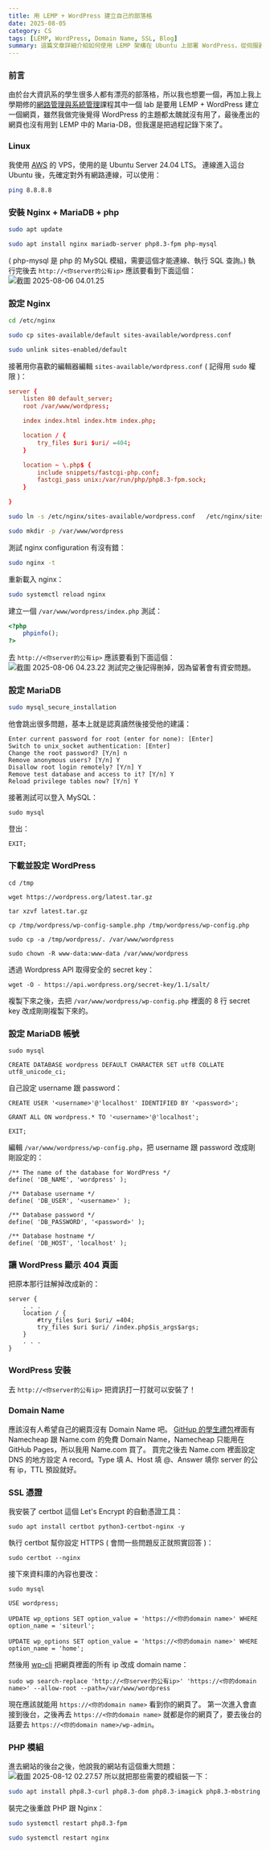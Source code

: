 ```yaml
---
title: 用 LEMP + WordPress 建立自己的部落格
date: 2025-08-05
category: CS
tags: [LEMP, WordPress, Domain Name, SSL, Blog]
summary: 這篇文章詳細介紹如何使用 LEMP 架構在 Ubuntu 上部署 WordPress，從伺服器設定、資料庫配置、SSL 憑證申請，到網域名稱綁定與後台優化，建立一個完整可運作的部落格網站。
---
```

### 前言
由於台大資訊系的學生很多人都有漂亮的部落格，所以我也想要一個，再加上我上學期修的[網路管理與系統管理](https://www.csie.ntu.edu.tw/~hsinmu/site/courses/25springnasa)課程其中一個 lab 是要用 LEMP + WordPress 建立一個網頁，雖然我做完後覺得 WordPress 的主題都太醜就沒有用了，最後產出的網頁也沒有用到 LEMP 中的 Maria-DB，但我還是把過程記錄下來了。
### Linux
我使用 [AWS](https://aws.amazon.com/tw/) 的 VPS，使用的是 Ubuntu Server 24.04 LTS。
連線進入這台 Ubuntu 後，先確定對外有網路連線，可以使用：
```bash
ping 8.8.8.8
```
### 安裝 Nginx + MariaDB + php
```bash
sudo apt update
```
```bash
sudo apt install nginx mariadb-server php8.3-fpm php-mysql
```
( php-mysql 是 php 的 MySQL 模組，需要這個才能連線、執行 SQL 查詢。)
執行完後去 `http://<你server的公有ip>` 應該要看到下面這個：
![截圖 2025-08-06 04.01.25](https://hackmd.io/_uploads/Hy-V7kg_lg.png)
###  設定 Nginx
```bash
cd /etc/nginx
```
```bash
sudo cp sites-available/default sites-available/wordpress.conf
```
```bash
sudo unlink sites-enabled/default
```
接著用你喜歡的編輯器編輯 `sites-available/wordpress.conf` ( 記得用 `sudo` 權限 )：
```conf
server {
    listen 80 default_server;
    root /var/www/wordpress;

    index index.html index.htm index.php;

    location / {
        try_files $uri $uri/ =404;
    }

    location ~ \.php$ {
        include snippets/fastcgi-php.conf;
        fastcgi_pass unix:/var/run/php/php8.3-fpm.sock;
    }

}
```
```bash
sudo ln -s /etc/nginx/sites-available/wordpress.conf   /etc/nginx/sites-enabled/wordpress.conf
```
```bash
sudo mkdir -p /var/www/wordpress
```
測試 nginx configuration 有沒有錯：
```bash
sudo nginx -t
```
重新載入 nginx：
```bash
sudo systemctl reload nginx
```
建立一個 `/var/www/wordpress/index.php` 測試：
```php
<?php
    phpinfo();
?>
```
去 `http://<你server的公有ip>` 應該要看到下面這個：
![截圖 2025-08-06 04.23.22](https://hackmd.io/_uploads/HJ5Bdyedge.png)
測試完之後記得刪掉，因為留著會有資安問題。
### 設定 MariaDB
```bash
sudo mysql_secure_installation
```
他會跳出很多問題，基本上就是認真讀然後接受他的建議：
```
Enter current password for root (enter for none): [Enter]
Switch to unix_socket authentication: [Enter]
Change the root password? [Y/n] n
Remove anonymous users? [Y/n] Y
Disallow root login remotely? [Y/n] Y
Remove test database and access to it? [Y/n] Y
Reload privilege tables now? [Y/n] Y
```
接著測試可以登入 MySQL：
```bash!
sudo mysql
```
登出：
```sql!
EXIT;
```
### 下載並設定 WordPress
```bash!
cd /tmp
```
```bash!
wget https://wordpress.org/latest.tar.gz
```
```bash!
tar xzvf latest.tar.gz
```
```bash!
cp /tmp/wordpress/wp-config-sample.php /tmp/wordpress/wp-config.php
```
```bash!
sudo cp -a /tmp/wordpress/. /var/www/wordpress
```
```bash!
sudo chown -R www-data:www-data /var/www/wordpress
```
透過 Wordpress API 取得安全的 secret key：
```bash!
wget -O - https://api.wordpress.org/secret-key/1.1/salt/
```
複製下來之後，去把 `/var/www/wordpress/wp-config.php` 裡面的 8 行 secret key 改成剛剛複製下來的。
### 設定 MariaDB 帳號
```bash!
sudo mysql
```
```mysql!
CREATE DATABASE wordpress DEFAULT CHARACTER SET utf8 COLLATE utf8_unicode_ci;
```
自己設定 username 跟 password：
```sql!
CREATE USER '<username>'@'localhost' IDENTIFIED BY '<password>';
```
```sql!
GRANT ALL ON wordpress.* TO '<username>'@'localhost';
```
```sql!
EXIT;
```
編輯 `/var/www/wordpress/wp-config.php`，把 username 跟 password 改成剛剛設定的：
```
/** The name of the database for WordPress */
define( 'DB_NAME', 'wordpress' );

/** Database username */
define( 'DB_USER', '<username>' );

/** Database password */
define( 'DB_PASSWORD', '<password>' );

/** Database hostname */
define( 'DB_HOST', 'localhost' );
```
### 讓 WordPress 顯示 404 頁面
把原本那行註解掉改成新的：
```conf!
server {
    . . .
    location / {
        #try_files $uri $uri/ =404;
        try_files $uri $uri/ /index.php$is_args$args;
    }
    . . .
}
```
### WordPress 安裝
去 `http://<你server的公有ip>` 把資訊打一打就可以安裝了！
### Domain Name
應該沒有人希望自己的網頁沒有 Domain Name 吧。
[GitHup 的學生禮包](https://education.github.com/pack)裡面有 Namecheap 跟 Name.com 的免費 Domain Name，Namecheap 只能用在 GitHub Pages，所以我用 Name.com 買了。
買完之後去 Name.com 裡面設定 DNS 的地方設定 A record。Type 填 A、Host 填 @、Answer 填你 server 的公有 ip，TTL 預設就好。
### SSL 憑證
我安裝了 certbot 這個 Let's Encrypt 的自動憑證工具：
```bash!
sudo apt install certbot python3-certbot-nginx -y
```
執行 certbot 幫你設定 HTTPS ( 會問一些問題反正就照實回答 )：
```bash!
sudo certbot --nginx
```
接下來資料庫的內容也要改：
```bash!
sudo mysql
```
```sql!
USE wordpress;
```
```sql!
UPDATE wp_options SET option_value = 'https://<你的domain name>' WHERE option_name = 'siteurl';
```
```sql!
UPDATE wp_options SET option_value = 'https://<你的domain name>' WHERE option_name = 'home';
```
然後用 [wp-cli](https://wp-cli.org/) 把網頁裡面的所有 ip 改成 domain name：
```bash!
sudo wp search-replace 'http://<你server的公有ip>' 'https://<你的domain name>' --allow-root --path=/var/www/wordpress
```
現在應該就能用 `https://<你的domain name>` 看到你的網頁了。
第一次進入會直接到後台，之後再去 `https://<你的domain name>` 就都是你的網頁了，要去後台的話要去 `https://<你的domain name>/wp-admin`。
### PHP 模組
進去網站的後台之後，他說我的網站有這個重大問題：
![截圖 2025-08-12 02.27.57](https://hackmd.io/_uploads/ByYQ_swOll.png)
所以就把那些需要的模組裝一下：
```bash
sudo apt install php8.3-curl php8.3-dom php8.3-imagick php8.3-mbstring php8.3-zip php8.3-gd php8.3-intl -y
```
裝完之後重啟 PHP 跟 Nginx：
```bash
sudo systemctl restart php8.3-fpm
```
```bash
sudo systemctl restart nginx
```
